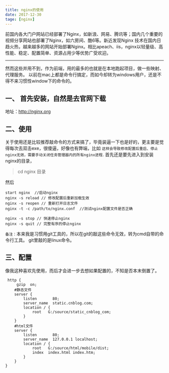 ```yaml
---
title: nginx的使用
date: 2017-12-30 
tage: [nginx]
---
```

前国内各大门户网站已经部署了Nginx，如新浪、网易、腾讯等；国内几个重要的视频分享网站也部署了Nginx，如六房间、酷6等。<!--more-->新近发现Nginx 技术在国内日趋火热，越来越多的网站开始部署Nginx。相比apeach、iis，nginx以轻量级、高性能、稳定、配置简单、资源占用少等优势广受欢迎。
***
然而这些并用不到，作为前端，用的最多的也就是在本地跑起项目，做一些映射、代理服务。
以前在mac上都是命令行搞定，而如今却转为windows用户，还是不得不来习惯性window下的命令的。
## 一、 首先安装，自然是去官网下载
地址：http://nginx.org
## 二、使用
关于使用还是比较推荐敲命令的方式来搞了，毕竟装逼一下也是好的，更主要是觉得每次去双击exe，很傻逼，好像也有弊端，比如 `这样会导致修改配置后重启、停止nginx无效，需要手动关闭任务管理器内的所有nginx进程`.
首先还是要先进入到安装nginx的目录，
> cd nginx 目录

然后
```
start nginx  //启动nginx
nginx -s reload // 修改配置后重新加载生效
nginx -s reopen // 重新打开日志文件
nginx -t -c /path/to/nginx.conf  //测试nginx配置文件是否正确

nginx -s stop // 快速停止nginx
nginx -s quit // 完整有序的停止nginx
```

`备注：`本来我是习惯用git工具的，所以在git的敲这些命令无效，转为cmd自带的命令行工具。
git里敲的是linux命令。

## 三、配置
像我这种喜欢先使用，而后才会进一步去想如果配置的，不知是否本末倒置了。
```
 http {
     gzip  on;
    #静态文件
    server {
        listen       80;
        server_name  static.cnblog.com;
        location / {
            root   G:/source/static_cnblog_com;
        }
    }
    #html文件
    server {
        listen       80;
        server_name  127.0.0.1 localhost;
        location / {
            root   G:/source/html/mobile/dist;
            index  index.html index.htm;
        }
    }
}
```